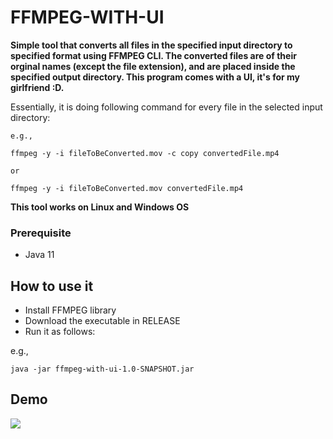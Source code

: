 # FFMPEG-WITH-UI

**Simple tool that converts all files in the specified input directory to specified format using FFMPEG CLI. The converted files are of their orginal names (except the file extension), and are placed inside the specified output directory. This program comes with a UI, it's for my girlfriend :D.**

Essentially, it is doing following command for every file in the selected input directory:

    e.g.,

    ffmpeg -y -i fileToBeConverted.mov -c copy convertedFile.mp4

    or
    
    ffmpeg -y -i fileToBeConverted.mov convertedFile.mp4

**This tool works on Linux and Windows OS**

### Prerequisite

- Java 11

## How to use it

- Install FFMPEG library
- Download the executable in RELEASE
- Run it as follows:

e.g.,
    
    java -jar ffmpeg-with-ui-1.0-SNAPSHOT.jar

## Demo

<img src="https://user-images.githubusercontent.com/45169791/76688205-ae744c80-6622-11ea-9027-c30bab145b55.gif">
